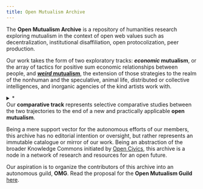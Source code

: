 ```yaml
---
title: Open Mutualism Archive
---
```

The **Open Mutualism Archive** is a repository of humanities research exploring mutualism in the context of open web values such as decentralization, institutional disaffiliation, open protocolization, peer production. 

Our work takes the form of two exploratory tracks: ***economic* mutualism**, or the array of tactics for positive sum economic relationships between people, and [***weird* mutualism**](https://www.openmutualism.xyz/Weird-Mutualism), the extension of those strategies to the realm of the nonhuman and the speculative, animal life, distributed or collective intelligences, and inorganic agencies of the kind artists work with.<details> <summary>*</summary> (To the extent that this second track is meant to provoke and uproot the more human centric frameworks into radical experimentation, the second sense of Open in Open Mutualism is "Open Ended.") </details> Our **comparative track** represents selective comparative studies between the two trajectories to the end of a new and practically applicable **open mutualism**.

Being a mere support vector for the autonomous efforts of our members, this archive has no editorial intention or oversight, but rather represents an immutable catalogue or mirror of our work. Being an abstraction of the broader Knowledge Commons initiated by [Open Civics](https://opencivics.co), this archive is a node in a network of research and resources for an open future.

Our aspiration is to organize the contributors of this archive into an autonomous guild, **OMG**. Read the proposal for the **Open Mutualism Guild** [here](https://www.openmutualism.xyz/OMG---Toward-an-Open-Mutualism). 
